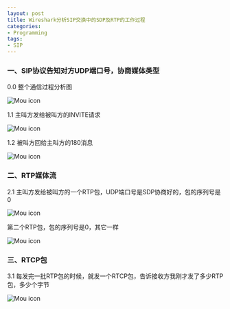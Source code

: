 ```yaml
---
layout: post
title: Wireshark分析SIP交换中的SDP及RTP的工作过程
categories:
- Programming
tags:
- SIP
---
```

 
### 一、SIP协议告知对方UDP端口号，协商媒体类型
0.0  整个通信过程分析图

![Mou icon](http://ww1.sinaimg.cn/large/637573b1gw1ekm90hpuo4j20kk0bbju3.jpg)

1.1  主叫方发给被叫方的INVITE请求

![Mou icon](http://ww4.sinaimg.cn/large/637573b1gw1ekm80zx8vrj20kj0a5jtn.jpg)

1.2  被叫方回给主叫方的180消息

![Mou icon](http://ww1.sinaimg.cn/large/637573b1gw1ekm8afexjrj20kk0arwgzz.jpg)

### 二、RTP媒体流

2.1  主叫方发给被叫方的一个RTP包，UDP端口号是SDP协商好的，包的序列号是0

![Mou icon](http://ww4.sinaimg.cn/large/637573b1gw1ekm8m5uz36j20kk0al769.jpg)

第二个RTP包，包的序列号是0，其它一样

![Mou icon](http://ww2.sinaimg.cn/large/637573b1gw1ekm8owhyqqj20kk0abmz1.jpg)

### 三、RTCP包

3.1  每发完一批RTP包的时候，就发一个RTCP包，告诉接收方我刚才发了多少RTP包，多少个字节

![Mou icon](http://ww3.sinaimg.cn/large/637573b1gw1ekm8y9ou8tj20kk0abjtk.jpg)
